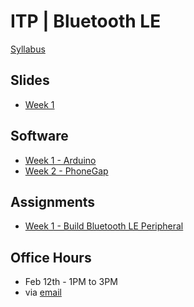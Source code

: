 # ITP | Bluetooth LE

[Syllabus](https://docs.google.com/document/d/1DrpgcisR5NOQvHqNyCjn1jvErz5e1O4rcas1i0u0kCU/edit)

## Slides
  * [Week 1](http://don.github.io/slides/2016-02-05-itp-bluetoothle/)

## Software
  * [Week 1 - Arduino](Software_Week1.md)
  * [Week 2 - PhoneGap](Software_Week2.md) 

## Assignments
  * [Week 1 - Build Bluetooth LE Peripheral](Assignment_1.md)

## Office Hours
 * Feb 12th - 1PM to 3PM
 * via [email](mailto:dc159@nyu.edu)
